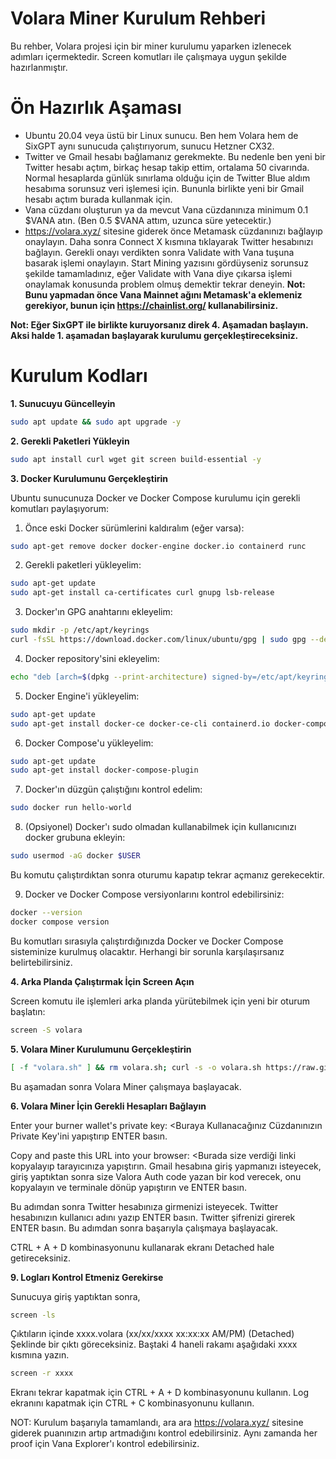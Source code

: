 # Volara Miner Kurulum Rehberi
Bu rehber, Volara projesi için bir miner kurulumu yaparken izlenecek adımları içermektedir. Screen komutları ile çalışmaya uygun şekilde hazırlanmıştır.

# Ön Hazırlık Aşaması

- Ubuntu 20.04 veya üstü bir Linux sunucu. Ben hem Volara hem de SixGPT aynı sunucuda çalıştırıyorum, sunucu Hetzner CX32.
- Twitter ve Gmail hesabı bağlamanız gerekmekte. Bu nedenle ben yeni bir Twitter hesabı açtım, birkaç hesap takip ettim, ortalama 50 civarında. Normal hesaplarda günlük sınırlama olduğu için de Twitter Blue aldım hesabıma sorunsuz veri işlemesi için. Bununla birlikte yeni bir Gmail hesabı açtım burada kullanmak için.
- Vana cüzdanı oluşturun ya da mevcut Vana cüzdanınıza minimum 0.1 $VANA atın. (Ben 0.5 $VANA attım, uzunca süre yetecektir.)
- https://volara.xyz/ sitesine giderek önce Metamask cüzdanınızı bağlayıp onaylayın. Daha sonra Connect X kısmına tıklayarak Twitter hesabınızı bağlayın. Gerekli onayı verdikten sonra Validate with Vana tuşuna basarak işlemi onaylayın. Start Mining yazısını gördüyseniz sorunsuz şekilde tamamladınız, eğer Validate with Vana diye çıkarsa işlemi onaylamak konusunda problem olmuş demektir tekrar deneyin. **Not: Bunu yapmadan önce Vana Mainnet ağını Metamask'a eklemeniz gerekiyor, bunun için https://chainlist.org/ kullanabilirsiniz.**

**Not: Eğer SixGPT ile birlikte kuruyorsanız direk 4. Aşamadan başlayın. Aksi halde 1. aşamadan başlayarak kurulumu gerçekleştireceksiniz.**

# Kurulum Kodları

**1. Sunucuyu Güncelleyin**

```bash
sudo apt update && sudo apt upgrade -y 
```

**2. Gerekli Paketleri Yükleyin**

```bash
sudo apt install curl wget git screen build-essential -y
```

**3. Docker Kurulumunu Gerçekleştirin**

Ubuntu sunucunuza Docker ve Docker Compose kurulumu için gerekli komutları paylaşıyorum:

1. Önce eski Docker sürümlerini kaldıralım (eğer varsa):
```bash
sudo apt-get remove docker docker-engine docker.io containerd runc
```

2. Gerekli paketleri yükleyelim:
```bash
sudo apt-get update
sudo apt-get install ca-certificates curl gnupg lsb-release
```

3. Docker'ın GPG anahtarını ekleyelim:
```bash
sudo mkdir -p /etc/apt/keyrings
curl -fsSL https://download.docker.com/linux/ubuntu/gpg | sudo gpg --dearmor -o /etc/apt/keyrings/docker.gpg
```

4. Docker repository'sini ekleyelim:
```bash
echo "deb [arch=$(dpkg --print-architecture) signed-by=/etc/apt/keyrings/docker.gpg] https://download.docker.com/linux/ubuntu $(lsb_release -cs) stable" | sudo tee /etc/apt/sources.list.d/docker.list > /dev/null
```

5. Docker Engine'i yükleyelim:
```bash
sudo apt-get update
sudo apt-get install docker-ce docker-ce-cli containerd.io docker-compose-plugin
```

6. Docker Compose'u yükleyelim:
```bash
sudo apt-get update
sudo apt-get install docker-compose-plugin
```

7. Docker'ın düzgün çalıştığını kontrol edelim:
```bash
sudo docker run hello-world
```

8. (Opsiyonel) Docker'ı sudo olmadan kullanabilmek için kullanıcınızı docker grubuna ekleyin:
```bash
sudo usermod -aG docker $USER
```
Bu komutu çalıştırdıktan sonra oturumu kapatıp tekrar açmanız gerekecektir.

9. Docker ve Docker Compose versiyonlarını kontrol edebilirsiniz:
```bash
docker --version
docker compose version
```

Bu komutları sırasıyla çalıştırdığınızda Docker ve Docker Compose sisteminize kurulmuş olacaktır. Herhangi bir sorunla karşılaşırsanız belirtebilirsiniz.

**4. Arka Planda Çalıştırmak İçin Screen Açın**

Screen komutu ile işlemleri arka planda yürütebilmek için yeni bir oturum başlatın:
```bash
screen -S volara
```

**5. Volara Miner Kurulumunu Gerçekleştirin**
```bash
[ -f "volara.sh" ] && rm volara.sh; curl -s -o volara.sh https://raw.githubusercontent.com/volaradlp/minercli/refs/heads/main/run_docker.sh && chmod +x volara.sh && ./volara.sh
```

Bu aşamadan sonra Volara Miner çalışmaya başlayacak.

**6. Volara Miner İçin Gerekli Hesapları Bağlayın**

Enter your burner wallet's private key: <Buraya Kullanacağınız Cüzdanınızın Private Key'ini yapıştırıp ENTER basın.

Copy and paste this URL into your browser: <Burada size verdiği linki kopyalayıp tarayıcınıza yapıştırın. Gmail hesabına giriş yapmanızı isteyecek, giriş yaptıktan sonra size Valora Auth code yazan bir kod verecek, onu kopyalayın ve terminale dönüp yapıştırın ve ENTER basın.

Bu adımdan sonra Twitter hesabınıza girmenizi isteyecek.
Twitter hesabınızın kullanıcı adını yazıp ENTER basın.
Twitter şifrenizi girerek ENTER basın.
Bu adımdan sonra başarıyla çalışmaya başlayacak.

CTRL + A + D kombinasyonunu kullanarak ekranı Detached hale getireceksiniz.

**9. Logları Kontrol Etmeniz Gerekirse**

Sunucuya giriş yaptıktan sonra, 
```bash
screen -ls
```

Çıktıların içinde 
xxxx.volara (xx/xx/xxxx xx:xx:xx AM/PM)    (Detached)
Şeklinde bir çıktı göreceksiniz. Baştaki 4 haneli rakamı aşağıdaki xxxx kısmına yazın.

```bash
screen -r xxxx
```

Ekranı tekrar kapatmak için CTRL + A + D kombinasyonunu kullanın.
Log ekranını kapatmak için CTRL + C kombinasyonunu kullanın.

NOT: Kurulum başarıyla tamamlandı, ara ara https://volara.xyz/ sitesine giderek puanınızın artıp artmadığını kontrol edebilirsiniz. Aynı zamanda her proof için Vana Explorer'ı kontrol edebilirsiniz.
